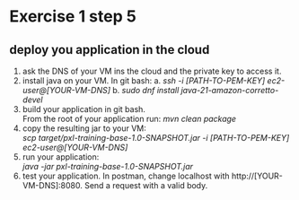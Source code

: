 # Exercise 1 step 5

## deploy you application in the cloud

1. ask the DNS of your VM ins the cloud and the private key to access it.
2. install java on your VM.
   In git bash: 
   a. _ssh -i [PATH-TO-PEM-KEY] ec2-user@[YOUR-VM-DNS]_
   b. _sudo dnf install java-21-amazon-corretto-devel_
3. build your application in git bash.  
   From the root of your application run: _mvn clean package_  
4. copy the resulting jar to your VM:   
   _scp target/pxl-training-base-1.0-SNAPSHOT.jar -i [PATH-TO-PEM-KEY] ec2-user@[YOUR-VM-DNS]_
5. run your application:  
   _java -jar pxl-training-base-1.0-SNAPSHOT.jar_
6. test your application. In postman, change localhost with http://[YOUR-VM-DNS]:8080. 
   Send a request with a valid body.